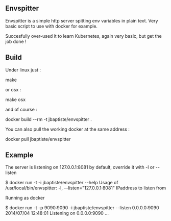 ## Envspitter

Envspitter is a simple http server spitting env variables in plain text.
Very basic script to use with docker for example.

Succesfully over-used it to learn Kubernetes, again very basic, but get the job done !

## Build

Under linux just :

  make

or osx :

  make osx

and of course :

  docker build --rm -t jbaptiste/envspitter .

You can also pull the working docker at the same address : 

  docker pull jbaptiste/envspitter

## Example

The server is listening on 127.0.0.1:8081 by default, override it with -l or --listen

  $ docker run -t -i jbaptiste/envspitter --help
  Usage of /usr/local/bin/envspitter:
      -l, --listen="127.0.0.1:8081"  IPaddress to listen from 
 
Running as docker
 
  $ docker run -t -p 9090:9090 -i jbaptiste/envspitter --listen 0.0.0.0:9090
  2014/07/04 12:48:01 Listening on 0.0.0.0:9090 ...